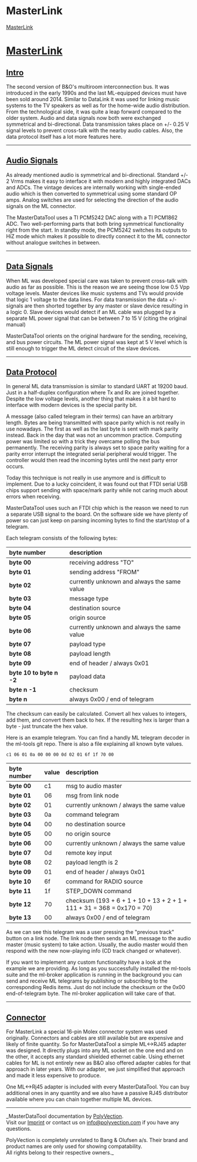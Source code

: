 # MasterLink
[MasterLink](https://masterdatatool.gitlab.io/documentation/#/masterlink) 

# [MasterLink](#/masterlink?id=masterlink)

## [Intro](#/masterlink?id=intro)

The second version of B&O's multiroom interconnection bus. It was introduced in the early 1990s and the last ML-equipped devices must have been sold around 2014. Similar to DataLink it was used for linking music systems to the TV speakers as well as for the home-wide audio distribution. From the technological side, it was quite a leap forward compared to the older system. Audio and data signals now both were exchanged symmetrical and bi-directional. Data transmission takes place on +/- 0.25 V signal levels to prevent cross-talk with the nearby audio cables. Also, the data protocol itself has a lot more features here.

* * *

## [Audio Signals](#/masterlink?id=audio-signals)

As already mentioned audio is symmetrical and bi-directional. Standard +/- 2 Vrms makes it easy to interface it with modern and highly integrated DACs and ADCs. The vintage devices are internally working with single-ended audio which is then converted to symmetrical using some standard OP amps. Analog switches are used for selecting the direction of the audio signals on the ML connector.

The MasterDataTool uses a TI PCM5242 DAC along with a TI PCM1862 ADC. Two well-performing parts that both bring symmetrical functionality right from the start. In standby mode, the PCM5242 switches its outputs to HiZ mode which makes it possible to directly connect it to the ML connector without analogue switches in between.

* * *

## [Data Signals](#/masterlink?id=data-signals)

When ML was developed special care was taken to prevent cross-talk with audio as far as possible. This is the reason we are seeing those low 0.5 Vpp voltage levels. Master devices like music systems and TVs would provide that logic 1 voltage to the data lines. For data transmission the data +/- signals are then shorted together by any master or slave device resulting in a logic 0. Slave devices would detect if an ML cable was plugged by a separate ML power signal that can be between 7 to 15 V (citing the original manual)

MasterDataTool orients on the original hardware for the sending, receiving, and bus power circuits. The ML power signal was kept at 5 V level which is still enough to trigger the ML detect circuit of the slave devices.

* * *

## [Data Protocol](#/masterlink?id=data-protocol)

In general ML data transmission is similar to standard UART at 19200 baud. Just in a half-duplex configuration where Tx and Rx are joined together. Despite the low voltage levels, another thing that makes it a bit hard to interface with modern devices is the special parity bit.

A message (also called telegram in their terms) can have an arbitrary length. Bytes are being transmitted with space parity which is not really in use nowadays. The first as well as the last byte is sent with mark parity instead. Back in the day that was not an uncommon practice. Computing power was limited so with a trick they overcame polling the bus permanently. The receiving parity is always set to space parity waiting for a parity error interrupt the integrated serial peripheral would trigger. The controller would then read the incoming bytes until the next party error occurs.

Today this technique is not really in use anymore and is difficult to implement. Due to a lucky coincident, it was found out that FTDI serial USB chips support sending with space/mark parity while not caring much about errors when receiving.

MasterDataTool uses such an FTDI chip which is the reason we need to run a separate USB signal to the board. On the software side we have plenty of power so can just keep on parsing incoming bytes to find the start/stop of a telegram.

Each telegram consists of the following bytes:

| byte number              | description                                 |
| :----------------------- | :------------------------------------------ |
| **byte 00**              | receiving address "TO"                      |
| **byte 01**              | sending address "FROM"                      |
| **byte 02**              | currently unknown and always the same value |
| **byte 03**              | message type                                |
| **byte 04**              | destination source                          |
| **byte 05**              | origin source                               |
| **byte 06**              | currently unknown and always the same value |
| **byte 07**              | payload type                                |
| **byte 08**              | payload length                              |
| **byte 09**              | end of header / always 0x01                 |
| **byte 10 to byte n -2** | payload data                                |
| **byte n -1**            | checksum                                    |
| **byte n**               | always 0x00 / end of telegram               |

The checksum can easily be calculated. Convert all hex values to integers, add them, and convert them back to hex. If the resulting hex is larger than a byte - just truncate the hex value.

Here is an example telegram. You can find a handly ML telegram decoder in the ml-tools git repo. There is also a file explaining all known byte values.

    c1 06 01 0a 00 00 00 0d 02 01 6f 1f 70 00

| byte number | value | description                                                            |
| :---------- | :---- | :--------------------------------------------------------------------- |
| **byte 00** | c1    | msg to audio master                                                    |
| **byte 01** | 06    | msg from link node                                                     |
| **byte 02** | 01    | currently unknown / always the same value                              |
| **byte 03** | 0a    | command telegram                                                       |
| **byte 04** | 00    | no destination source                                                  |
| **byte 05** | 00    | no origin source                                                       |
| **byte 06** | 00    | currently unknown / always the same value                              |
| **byte 07** | 0d    | remote key input                                                       |
| **byte 08** | 02    | payload length is 2                                                    |
| **byte 09** | 01    | end of header / always 0x01                                            |
| **byte 10** | 6f    | command for RADIO source                                               |
| **byte 11** | 1f    | STEP_DOWN command                                                      |
| **byte 12** | 70    | checksum (193 + 6 + 1 + 10 + 13 + 2 + 1 + 111 + 31 = 368 = 0x170 = 70) |
| **byte 13** | 00    | always 0x00 / end of telegram                                          |

As we can see this telegram was a user pressing the "previous track" button on a link node. The link node then sends an ML message to the audio master (music system) to take action. Usually, the audio master would then respond with the new now-playing info (CD track changed or whatever).

If you want to implement any custom functionality have a look at the example we are providing. As long as you successfully installed the ml-tools suite and the ml-broker application is running in the background you can send and receive ML telegrams by publishing or subscribing to the corresponding Redis items. Just do not include the checksum or the 0x00 end-of-telegram byte. The ml-broker application will take care of that.

* * *

## [Connector](#/masterlink?id=connector)

For MasterLink a special 16-pin Molex connector system was used originally. Connectors and cables are still available but are expensive and likely of finite quantity. So for MasterDataTool a simple ML&lt;->RJ45 adapter was designed. It directly plugs into any ML socket on the one end and on the other, it accepts any standard shielded ethernet cable. Using ethernet cables for ML is not entirely new as B&O also offered adapter cables for that approach in later years. With our adapter, we just simplified that approach and made it less expensive to produce.

One ML&lt;->Rj45 adapter is included with every MasterDataTool. You can buy additional ones in any quantity and we also have a passive RJ45 distributor available where you can chain together multiple ML devices.

* * *

\_MasterDataTool documentation by [PolyVection](https://polyvection.com/).  
Visit our [Imprint](https://polyvection.com/imprint/) or contact us on [info@polyvection.com](mailto:info@polyvection.com) if you have any questions.  

PolyVection is completely unrelated to Bang & Olufsen a/s. Their brand and product names are only used for showing compatability.  
All rights belong to their respective owners.\_